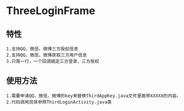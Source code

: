 # ThreeLoginFrame


## 特性

    1.支持QQ，微信，微博三方授权信息
    2.支持QQ，微信，微博获取三方用户信息
    3.只需一行，一个回调搞定三方登录，三方授权

## 使用方法

    1.需要申请QQ，微信，微博的key来替换ThirdAppKey.java文件里面带XXXXX的内容。
    2.代码调用具体参照ThirdLoginActivity.java类
    
